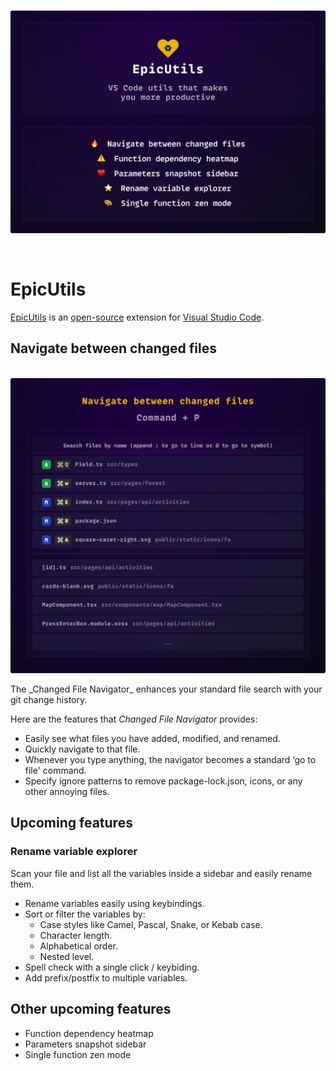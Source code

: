 <p align="center">
  <br />
  <a title="EpicUtils" href="https://github.com/mattrybin/EpicUtils"><img width="1000px" src="https://raw.githubusercontent.com/mattrybin/EpicUtils/master/assets/intro-v3.png" alt="EpicUtils Intro" /></a>
</p>

<br />

# **EpicUtils**

[EpicUtils](https://marketplace.visualstudio.com/items?itemName=MattRybin.epic-utils) is an [open-source](https://github.com/mattrybin/EpicUtils) extension for [Visual Studio Code](https://code.visualstudio.com).

## **Navigate between changed files**

<p align="center">
  <br />
  <a title="Changed files" href="https://github.com/mattrybin/EpicUtils"><img width="1000px" src="https://raw.githubusercontent.com/mattrybin/EpicUtils/master/assets/changed-files.png" alt="Changed files feature" /></a>
</p>
The _Changed File Navigator_ enhances your standard file search with your git change history.

Here are the features that _Changed File Navigator_ provides:

- Easily see what files you have added, modified, and renamed.
- Quickly navigate to that file.
- Whenever you type anything, the navigator becomes a standard ‘go to file' command.
- Specify ignore patterns to remove package-lock.json, icons, or any other annoying files.

## **Upcoming features**

### **Rename variable explorer**

Scan your file and list all the variables inside a sidebar and easily rename them.

- Rename variables easily using keybindings.
- Sort or filter the variables by:
  - Case styles like Camel, Pascal, Snake, or Kebab case.
  - Character length.
  - Alphabetical order.
  - Nested level.
- Spell check with a single click / keybiding.
- Add prefix/postfix to multiple variables.

## **Other upcoming features**

- Function dependency heatmap
- Parameters snapshot sidebar
- Single function zen mode
